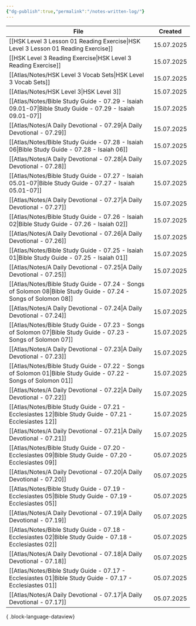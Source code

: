 ```yaml
---
{"dg-publish":true,"permalink":"/notes-written-log/"}
---
```


| File                                                                                                                | Created    |
| ------------------------------------------------------------------------------------------------------------------- | ---------- |
| [[HSK Level 3 Lesson 01 Reading Exercise\|HSK Level 3 Lesson 01 Reading Exercise]]                               | 15.07.2025 |
| [[HSK Level 3 Reading Exercise\|HSK Level 3 Reading Exercise]]                                                   | 15.07.2025 |
| [[Atlas/Notes/HSK Level 3 Vocab Sets\|HSK Level 3 Vocab Sets]]                                                   | 15.07.2025 |
| [[Atlas/Notes/HSK Level 3\|HSK Level 3]]                                                                         | 15.07.2025 |
| [[Atlas/Notes/Bible Study Guide - 07.29 - Isaiah 09.01-07\|Bible Study Guide - 07.29 - Isaiah 09.01-07]]         | 15.07.2025 |
| [[Atlas/Notes/A Daily Devotional - 07.29\|A Daily Devotional - 07.29]]                                           | 15.07.2025 |
| [[Atlas/Notes/Bible Study Guide - 07.28 - Isaiah 06\|Bible Study Guide - 07.28 - Isaiah 06]]                     | 15.07.2025 |
| [[Atlas/Notes/A Daily Devotional - 07.28\|A Daily Devotional - 07.28]]                                           | 15.07.2025 |
| [[Atlas/Notes/Bible Study Guide - 07.27 - Isaiah 05.01-07\|Bible Study Guide - 07.27 - Isaiah 05.01-07]]         | 15.07.2025 |
| [[Atlas/Notes/A Daily Devotional - 07.27\|A Daily Devotional - 07.27]]                                           | 15.07.2025 |
| [[Atlas/Notes/Bible Study Guide - 07.26 - Isaiah 02\|Bible Study Guide - 07.26 - Isaiah 02]]                     | 15.07.2025 |
| [[Atlas/Notes/A Daily Devotional - 07.26\|A Daily Devotional - 07.26]]                                           | 15.07.2025 |
| [[Atlas/Notes/Bible Study Guide - 07.25 - Isaiah 01\|Bible Study Guide - 07.25 - Isaiah 01]]                     | 15.07.2025 |
| [[Atlas/Notes/A Daily Devotional - 07.25\|A Daily Devotional - 07.25]]                                           | 15.07.2025 |
| [[Atlas/Notes/Bible Study Guide - 07.24 - Songs of Solomon 08\|Bible Study Guide - 07.24 - Songs of Solomon 08]] | 15.07.2025 |
| [[Atlas/Notes/A Daily Devotional - 07.24\|A Daily Devotional - 07.24]]                                           | 15.07.2025 |
| [[Atlas/Notes/Bible Study Guide - 07.23 - Songs of Solomon 07\|Bible Study Guide - 07.23 - Songs of Solomon 07]] | 15.07.2025 |
| [[Atlas/Notes/A Daily Devotional - 07.23\|A Daily Devotional - 07.23]]                                           | 15.07.2025 |
| [[Atlas/Notes/Bible Study Guide - 07.22 - Songs of Solomon 01\|Bible Study Guide - 07.22 - Songs of Solomon 01]] | 15.07.2025 |
| [[Atlas/Notes/A Daily Devotional - 07.22\|A Daily Devotional - 07.22]]                                           | 15.07.2025 |
| [[Atlas/Notes/Bible Study Guide - 07.21 - Ecclesiastes 12\|Bible Study Guide - 07.21 - Ecclesiastes 12]]         | 15.07.2025 |
| [[Atlas/Notes/A Daily Devotional - 07.21\|A Daily Devotional - 07.21]]                                           | 15.07.2025 |
| [[Atlas/Notes/Bible Study Guide - 07.20 - Ecclesiastes 09\|Bible Study Guide - 07.20 - Ecclesiastes 09]]         | 05.07.2025 |
| [[Atlas/Notes/A Daily Devotional - 07.20\|A Daily Devotional - 07.20]]                                           | 05.07.2025 |
| [[Atlas/Notes/Bible Study Guide - 07.19 - Ecclesiastes 05\|Bible Study Guide - 07.19 - Ecclesiastes 05]]         | 05.07.2025 |
| [[Atlas/Notes/A Daily Devotional - 07.19\|A Daily Devotional - 07.19]]                                           | 05.07.2025 |
| [[Atlas/Notes/Bible Study Guide - 07.18 - Ecclesiastes 02\|Bible Study Guide - 07.18 - Ecclesiastes 02]]         | 05.07.2025 |
| [[Atlas/Notes/A Daily Devotional - 07.18\|A Daily Devotional - 07.18]]                                           | 05.07.2025 |
| [[Atlas/Notes/Bible Study Guide - 07.17 - Ecclesiastes 01\|Bible Study Guide - 07.17 - Ecclesiastes 01]]         | 05.07.2025 |
| [[Atlas/Notes/A Daily Devotional - 07.17\|A Daily Devotional - 07.17]]                                           | 05.07.2025 |

{ .block-language-dataview}

